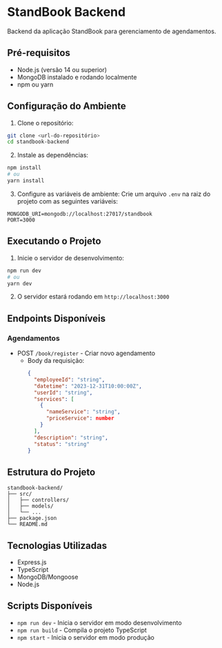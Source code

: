 # StandBook Backend

Backend da aplicação StandBook para gerenciamento de agendamentos.

## Pré-requisitos

- Node.js (versão 14 ou superior)
- MongoDB instalado e rodando localmente
- npm ou yarn

## Configuração do Ambiente

1. Clone o repositório:
```bash
git clone <url-do-repositório>
cd standbook-backend
```

2. Instale as dependências:
```bash
npm install
# ou
yarn install
```

3. Configure as variáveis de ambiente:
Crie um arquivo `.env` na raiz do projeto com as seguintes variáveis:
```env
MONGODB_URI=mongodb://localhost:27017/standbook
PORT=3000
```

## Executando o Projeto

1. Inicie o servidor de desenvolvimento:
```bash
npm run dev
# ou
yarn dev
```

2. O servidor estará rodando em `http://localhost:3000`

## Endpoints Disponíveis

### Agendamentos
- POST `/book/register` - Criar novo agendamento
  - Body da requisição:
    ```json
    {
      "employeeId": "string",
      "datetime": "2023-12-31T10:00:00Z",
      "userId": "string",
      "services": [
        {
          "nameService": "string",
          "priceService": number
        }
      ],
      "description": "string",
      "status": "string"
    }
    ```

## Estrutura do Projeto

```
standbook-backend/
├── src/
│   ├── controllers/
│   ├── models/
│   └── ...
├── package.json
└── README.md
```

## Tecnologias Utilizadas

- Express.js
- TypeScript
- MongoDB/Mongoose
- Node.js

## Scripts Disponíveis

- `npm run dev` - Inicia o servidor em modo desenvolvimento
- `npm run build` - Compila o projeto TypeScript
- `npm start` - Inicia o servidor em modo produção
